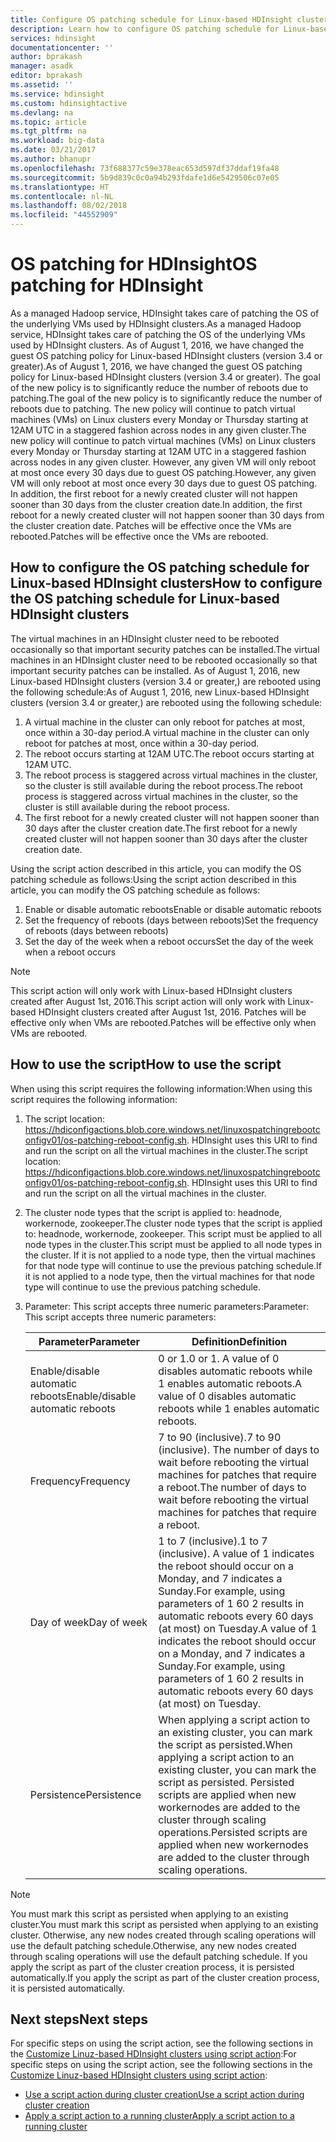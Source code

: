 ```yaml
---
title: Configure OS patching schedule for Linux-based HDInsight clusters -Azure | Microsoft Docs
description: Learn how to configure OS patching schedule for Linux-based HDInsight clusters.
services: hdinsight
documentationcenter: ''
author: bprakash
manager: asadk
editor: bprakash
ms.assetid: ''
ms.service: hdinsight
ms.custom: hdinsightactive
ms.devlang: na
ms.topic: article
ms.tgt_pltfrm: na
ms.workload: big-data
ms.date: 03/21/2017
ms.author: bhanupr
ms.openlocfilehash: 73f688377c59e378eac653d597df37ddaf19fa48
ms.sourcegitcommit: 5b9d839c0c0a94b293fdafe1d6e5429506c07e05
ms.translationtype: HT
ms.contentlocale: nl-NL
ms.lasthandoff: 08/02/2018
ms.locfileid: "44552909"
---
```

# <a name="os-patching-for-hdinsight"></a><span data-ttu-id="5d8c7-103">OS patching for HDInsight</span><span class="sxs-lookup"><span data-stu-id="5d8c7-103">OS patching for HDInsight</span></span> 
<span data-ttu-id="5d8c7-104">As a managed Hadoop service, HDInsight takes care of patching the OS of the underlying VMs used by HDInsight clusters.</span><span class="sxs-lookup"><span data-stu-id="5d8c7-104">As a managed Hadoop service, HDInsight takes care of patching the OS of the underlying VMs used by HDInsight clusters.</span></span> <span data-ttu-id="5d8c7-105">As of August 1, 2016, we have changed the guest OS patching policy for Linux-based HDInsight clusters (version 3.4 or greater).</span><span class="sxs-lookup"><span data-stu-id="5d8c7-105">As of August 1, 2016, we have changed the guest OS patching policy for Linux-based HDInsight clusters (version 3.4 or greater).</span></span> <span data-ttu-id="5d8c7-106">The goal of the new policy is to significantly reduce the number of reboots due to patching.</span><span class="sxs-lookup"><span data-stu-id="5d8c7-106">The goal of the new policy is to significantly reduce the number of reboots due to patching.</span></span> <span data-ttu-id="5d8c7-107">The new policy will continue to patch virtual machines (VMs) on Linux clusters every Monday or Thursday starting at 12AM UTC in a staggered fashion across nodes in any given cluster.</span><span class="sxs-lookup"><span data-stu-id="5d8c7-107">The new policy will continue to patch virtual machines (VMs) on Linux clusters every Monday or Thursday starting at 12AM UTC in a staggered fashion across nodes in any given cluster.</span></span> <span data-ttu-id="5d8c7-108">However, any given VM will only reboot at most once every 30 days due to guest OS patching.</span><span class="sxs-lookup"><span data-stu-id="5d8c7-108">However, any given VM will only reboot at most once every 30 days due to guest OS patching.</span></span> <span data-ttu-id="5d8c7-109">In addition, the first reboot for a newly created cluster will not happen sooner than 30 days from the cluster creation date.</span><span class="sxs-lookup"><span data-stu-id="5d8c7-109">In addition, the first reboot for a newly created cluster will not happen sooner than 30 days from the cluster creation date.</span></span> <span data-ttu-id="5d8c7-110">Patches will be effective once the VMs are rebooted.</span><span class="sxs-lookup"><span data-stu-id="5d8c7-110">Patches will be effective once the VMs are rebooted.</span></span>

## <a name="how-to-configure-the-os-patching-schedule-for-linux-based-hdinsight-clusters"></a><span data-ttu-id="5d8c7-111">How to configure the OS patching schedule for Linux-based HDInsight clusters</span><span class="sxs-lookup"><span data-stu-id="5d8c7-111">How to configure the OS patching schedule for Linux-based HDInsight clusters</span></span>
<span data-ttu-id="5d8c7-112">The virtual machines in an HDInsight cluster need to be rebooted occasionally so that important security patches can be installed.</span><span class="sxs-lookup"><span data-stu-id="5d8c7-112">The virtual machines in an HDInsight cluster need to be rebooted occasionally so that important security patches can be installed.</span></span> <span data-ttu-id="5d8c7-113">As of August 1, 2016, new Linux-based HDInsight clusters (version 3.4 or greater,) are rebooted using the following schedule:</span><span class="sxs-lookup"><span data-stu-id="5d8c7-113">As of August 1, 2016, new Linux-based HDInsight clusters (version 3.4 or greater,) are rebooted using the following schedule:</span></span>

1. <span data-ttu-id="5d8c7-114">A virtual machine in the cluster can only reboot for patches at most, once within a 30-day period.</span><span class="sxs-lookup"><span data-stu-id="5d8c7-114">A virtual machine in the cluster can only reboot for patches at most, once within a 30-day period.</span></span>
2. <span data-ttu-id="5d8c7-115">The reboot occurs starting at 12AM UTC.</span><span class="sxs-lookup"><span data-stu-id="5d8c7-115">The reboot occurs starting at 12AM UTC.</span></span>
3. <span data-ttu-id="5d8c7-116">The reboot process is staggered across virtual machines in the cluster, so the cluster is still available during the reboot process.</span><span class="sxs-lookup"><span data-stu-id="5d8c7-116">The reboot process is staggered across virtual machines in the cluster, so the cluster is still available during the reboot process.</span></span>
4. <span data-ttu-id="5d8c7-117">The first reboot for a newly created cluster will not happen sooner than 30 days after the cluster creation date.</span><span class="sxs-lookup"><span data-stu-id="5d8c7-117">The first reboot for a newly created cluster will not happen sooner than 30 days after the cluster creation date.</span></span>

<span data-ttu-id="5d8c7-118">Using the script action described in this article, you can modify the OS patching schedule as follows:</span><span class="sxs-lookup"><span data-stu-id="5d8c7-118">Using the script action described in this article, you can modify the OS patching schedule as follows:</span></span>
1. <span data-ttu-id="5d8c7-119">Enable or disable automatic reboots</span><span class="sxs-lookup"><span data-stu-id="5d8c7-119">Enable or disable automatic reboots</span></span>
2. <span data-ttu-id="5d8c7-120">Set the frequency of reboots (days between reboots)</span><span class="sxs-lookup"><span data-stu-id="5d8c7-120">Set the frequency of reboots (days between reboots)</span></span>
3. <span data-ttu-id="5d8c7-121">Set the day of the week when a reboot occurs</span><span class="sxs-lookup"><span data-stu-id="5d8c7-121">Set the day of the week when a reboot occurs</span></span>

> [!NOTE]
> <span data-ttu-id="5d8c7-122">This script action will only work with Linux-based HDInsight clusters created after August 1st, 2016.</span><span class="sxs-lookup"><span data-stu-id="5d8c7-122">This script action will only work with Linux-based HDInsight clusters created after August 1st, 2016.</span></span> <span data-ttu-id="5d8c7-123">Patches will be effective only when VMs are rebooted.</span><span class="sxs-lookup"><span data-stu-id="5d8c7-123">Patches will be effective only when VMs are rebooted.</span></span> 
>

## <a name="how-to-use-the-script"></a><span data-ttu-id="5d8c7-124">How to use the script</span><span class="sxs-lookup"><span data-stu-id="5d8c7-124">How to use the script</span></span> 

<span data-ttu-id="5d8c7-125">When using this script requires the following information:</span><span class="sxs-lookup"><span data-stu-id="5d8c7-125">When using this script requires the following information:</span></span>
1. <span data-ttu-id="5d8c7-126">The script location: https://hdiconfigactions.blob.core.windows.net/linuxospatchingrebootconfigv01/os-patching-reboot-config.sh.  HDInsight uses this URI to find and run the script on all the virtual machines in the cluster.</span><span class="sxs-lookup"><span data-stu-id="5d8c7-126">The script location: https://hdiconfigactions.blob.core.windows.net/linuxospatchingrebootconfigv01/os-patching-reboot-config.sh.  HDInsight uses this URI to find and run the script on all the virtual machines in the cluster.</span></span>
  
2. <span data-ttu-id="5d8c7-127">The cluster node types that the script is applied to: headnode, workernode, zookeeper.</span><span class="sxs-lookup"><span data-stu-id="5d8c7-127">The cluster node types that the script is applied to: headnode, workernode, zookeeper.</span></span> <span data-ttu-id="5d8c7-128">This script must be applied to all node types in the cluster.</span><span class="sxs-lookup"><span data-stu-id="5d8c7-128">This script must be applied to all node types in the cluster.</span></span> <span data-ttu-id="5d8c7-129">If it is not applied to a node type, then the virtual machines for that node type will continue to use the previous patching schedule.</span><span class="sxs-lookup"><span data-stu-id="5d8c7-129">If it is not applied to a node type, then the virtual machines for that node type will continue to use the previous patching schedule.</span></span>


3.  <span data-ttu-id="5d8c7-130">Parameter: This script accepts three numeric parameters:</span><span class="sxs-lookup"><span data-stu-id="5d8c7-130">Parameter: This script accepts three numeric parameters:</span></span>

    | <span data-ttu-id="5d8c7-131">Parameter</span><span class="sxs-lookup"><span data-stu-id="5d8c7-131">Parameter</span></span> | <span data-ttu-id="5d8c7-132">Definition</span><span class="sxs-lookup"><span data-stu-id="5d8c7-132">Definition</span></span> |
    | --- | --- |
    | <span data-ttu-id="5d8c7-133">Enable/disable automatic reboots</span><span class="sxs-lookup"><span data-stu-id="5d8c7-133">Enable/disable automatic reboots</span></span> |<span data-ttu-id="5d8c7-134">0 or 1.</span><span class="sxs-lookup"><span data-stu-id="5d8c7-134">0 or 1.</span></span> <span data-ttu-id="5d8c7-135">A value of 0 disables automatic reboots while 1 enables automatic reboots.</span><span class="sxs-lookup"><span data-stu-id="5d8c7-135">A value of 0 disables automatic reboots while 1 enables automatic reboots.</span></span> |
    | <span data-ttu-id="5d8c7-136">Frequency</span><span class="sxs-lookup"><span data-stu-id="5d8c7-136">Frequency</span></span> |<span data-ttu-id="5d8c7-137">7 to 90 (inclusive).</span><span class="sxs-lookup"><span data-stu-id="5d8c7-137">7 to 90 (inclusive).</span></span> <span data-ttu-id="5d8c7-138">The number of days to wait before rebooting the virtual machines for patches that require a reboot.</span><span class="sxs-lookup"><span data-stu-id="5d8c7-138">The number of days to wait before rebooting the virtual machines for patches that require a reboot.</span></span> |
    | <span data-ttu-id="5d8c7-139">Day of week</span><span class="sxs-lookup"><span data-stu-id="5d8c7-139">Day of week</span></span> |<span data-ttu-id="5d8c7-140">1 to 7 (inclusive).</span><span class="sxs-lookup"><span data-stu-id="5d8c7-140">1 to 7 (inclusive).</span></span> <span data-ttu-id="5d8c7-141">A value of 1 indicates the reboot should occur on a Monday, and 7 indicates a Sunday.For example, using parameters of 1 60 2 results in automatic reboots every 60 days (at most) on Tuesday.</span><span class="sxs-lookup"><span data-stu-id="5d8c7-141">A value of 1 indicates the reboot should occur on a Monday, and 7 indicates a Sunday.For example, using parameters of 1 60 2 results in automatic reboots every 60 days (at most) on Tuesday.</span></span> |
    | <span data-ttu-id="5d8c7-142">Persistence</span><span class="sxs-lookup"><span data-stu-id="5d8c7-142">Persistence</span></span> |<span data-ttu-id="5d8c7-143">When applying a script action to an existing cluster, you can mark the script as persisted.</span><span class="sxs-lookup"><span data-stu-id="5d8c7-143">When applying a script action to an existing cluster, you can mark the script as persisted.</span></span> <span data-ttu-id="5d8c7-144">Persisted scripts are applied when new workernodes are added to the cluster through scaling operations.</span><span class="sxs-lookup"><span data-stu-id="5d8c7-144">Persisted scripts are applied when new workernodes are added to the cluster through scaling operations.</span></span> |

> [!NOTE]
> <span data-ttu-id="5d8c7-145">You must mark this script as persisted when applying to an existing cluster.</span><span class="sxs-lookup"><span data-stu-id="5d8c7-145">You must mark this script as persisted when applying to an existing cluster.</span></span> <span data-ttu-id="5d8c7-146">Otherwise, any new nodes created through scaling      operations will use the default patching schedule.</span><span class="sxs-lookup"><span data-stu-id="5d8c7-146">Otherwise, any new nodes created through scaling      operations will use the default patching schedule.</span></span>
<span data-ttu-id="5d8c7-147">If you apply the script as part of the cluster creation process, it is persisted automatically.</span><span class="sxs-lookup"><span data-stu-id="5d8c7-147">If you apply the script as part of the cluster creation process, it is persisted automatically.</span></span>
>

## <a name="next-steps"></a><span data-ttu-id="5d8c7-148">Next steps</span><span class="sxs-lookup"><span data-stu-id="5d8c7-148">Next steps</span></span>

<span data-ttu-id="5d8c7-149">For specific steps on using the script action, see the following sections in the [Customize Linuz-based HDInsight clusters using script action](hdinsight-hadoop-customize-cluster-linux.md):</span><span class="sxs-lookup"><span data-stu-id="5d8c7-149">For specific steps on using the script action, see the following sections in the [Customize Linuz-based HDInsight clusters using script action](hdinsight-hadoop-customize-cluster-linux.md):</span></span>

* [<span data-ttu-id="5d8c7-150">Use a script action during cluster creation</span><span class="sxs-lookup"><span data-stu-id="5d8c7-150">Use a script action during cluster creation</span></span>](hdinsight-hadoop-customize-cluster-linux.md#use-a-script-action-during-cluster-creation)
* [<span data-ttu-id="5d8c7-151">Apply a script action to a running cluster</span><span class="sxs-lookup"><span data-stu-id="5d8c7-151">Apply a script action to a running cluster</span></span>](hdinsight-hadoop-customize-cluster-linux.md#apply-a-script-action-to-a-running-cluster)
